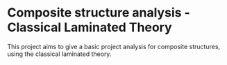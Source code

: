 # Composite structure analysis - Classical Laminated Theory

This project aims to give a basic project analysis for composite structures, using the classical laminated theory.
